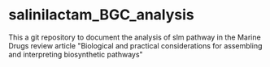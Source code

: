 # salinilactam_BGC_analysis

This a git repository to document the analysis of slm pathway in the Marine Drugs review article "Biological and practical considerations for assembling and interpreting biosynthetic pathways"
